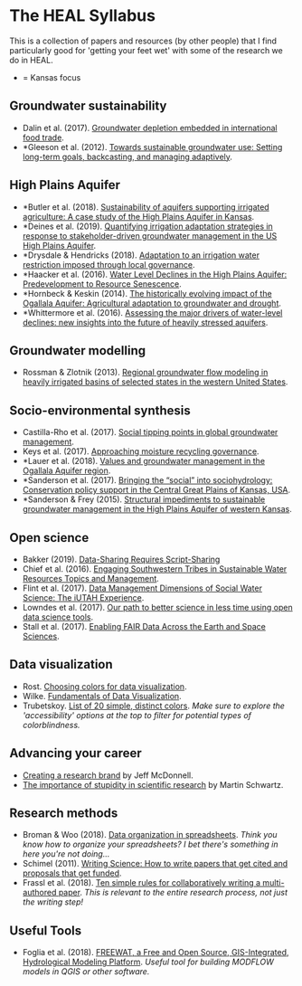 # The HEAL Syllabus
This is a collection of papers and resources (by other people) that I find particularly good for 'getting your feet wet' with some of the research we do in HEAL. 
* = Kansas focus

## Groundwater sustainability
 - Dalin et al. (2017). [Groundwater depletion embedded in international food trade](http://doi.org/10.1038/nature21403).
 - *Gleeson et al. (2012). [Towards sustainable groundwater use: Setting long-term goals, backcasting, and managing adaptively](http://doi.org/10.1111/j.1745-6584.2011.00825.x).

## High Plains Aquifer
 - *Butler et al. (2018). [Sustainability of aquifers supporting irrigated agriculture: A case study of the High Plains Aquifer in Kansas](http://doi.org/10.1080/02508060.2018.1515566).
 - *Deines et al. (2019). [Quantifying irrigation adaptation strategies in response to stakeholder-driven groundwater management in the US High Plains Aquifer](http://doi.org/10.1088/1748-9326/aafe39).
 - *Drysdale & Hendricks (2018). [Adaptation to an irrigation water restriction imposed through local governance](http://doi.org/10.1016/j.jeem.2018.08.002).
 - *Haacker et al. (2016). [Water Level Declines in the High Plains Aquifer: Predevelopment to Resource Senescence](http://doi.org/10.1111/gwat.12350).
 - *Hornbeck & Keskin (2014). [The historically evolving impact of the Ogallala Aquifer: Agricultural adaptation to groundwater and drought](http://doi.org/10.1257/app.6.1.190).
 - *Whittermore et al. (2016). [Assessing the major drivers of water-level declines: new insights into the future of heavily stressed aquifers](http://doi.org/10.1080/02626667.2014.959958).
 
## Groundwater modelling
 - Rossman & Zlotnik (2013). [Regional groundwater flow modeling in heavily irrigated basins of selected states in the western United States](https://doi.org/10.1007/s10040-013-1010-3).

 ## Socio-environmental synthesis
 - Castilla-Rho et al. (2017). [Social tipping points in global groundwater management](http://doi.org/10.1038/s41562-017-0181-7).
 - Keys et al. (2017). [Approaching moisture recycling governance](http://doi.org/10.1016/j.gloenvcha.2017.04.007).
 - *Lauer et al. (2018). [Values and groundwater management in the Ogallala Aquifer region](http://doi.org/10.2489/jswc.73.5.593).
 - *Sanderson et al. (2017). [Bringing the “social” into sociohydrology: Conservation policy support in the Central Great Plains of Kansas, USA](http://doi.org/10.1002/2017WR020659).
 - *Sanderson & Frey (2015). [Structural impediments to sustainable groundwater management in the High Plains Aquifer of western Kansas](https://doi.org/10.1007/s10460-014-9567-6).
 
## Open science
 - Bakker (2019). [Data-Sharing Requires Script-Sharing](http://doi.org/10.1111/gwat.12852)
 - Chief et al. (2016). [Engaging Southwestern Tribes in Sustainable Water Resources Topics and Management](http://doi.org/10.3390/w8080350).
 - Flint et al. (2017). [Data Management Dimensions of Social Water Science: The iUTAH Experience](http://doi.org/10.1111/1752-1688.12568).
 - Lowndes et al. (2017). [Our path to better science in less time using open data science tools](http://doi.org/10.1038/s41559-017-0160).
 - Stall et al. (2017). [Enabling FAIR Data Across the Earth and Space Sciences](http://doi.org/10.1029/2017EO088425).
 
## Data visualization
 - Rost. [Choosing colors for data visualization](https://blog.datawrapper.de/colors/).
 - Wilke. [Fundamentals of Data Visualization](https://serialmentor.com/dataviz/).
 - Trubetskoy. [List of 20 simple, distinct colors](https://sashat.me/2017/01/11/list-of-20-simple-distinct-colors/). _Make sure to explore the 'accessibility' options at the top to filter for potential types of colorblindness._
 
## Advancing your career
 - [Creating a research brand](https://science.sciencemag.org/content/349/6249/758) by Jeff McDonnell.
 - [The importance of stupidity in scientific research](http://jcs.biologists.org/content/121/11/1771) by Martin Schwartz.

## Research methods
 - Broman & Woo (2018). [Data organization in spreadsheets](https://www.tandfonline.com/doi/full/10.1080/00031305.2017.1375989). _Think you know how to organize your spreadsheets? I bet there's something in here you're not doing..._
 - Schimel (2011). [Writing Science: How to write papers that get cited and proposals that get funded](https://www.amazon.com/Writing-Science-Papers-Proposals-Funded/dp/0199760241).
 - Frassl et al. (2018). [Ten simple rules for collaboratively writing a multi-authored paper](https://doi.org/10.1371/journal.pcbi.1006508). _This is relevant to the entire research process, not just the writing step!_

## Useful Tools
 - Foglia et al. (2018). [FREEWAT, a Free and Open Source, GIS-Integrated, Hydrological Modeling Platform](http://doi.org/10.1111/gwat.12654). _Useful tool for building MODFLOW models in QGIS or other software._